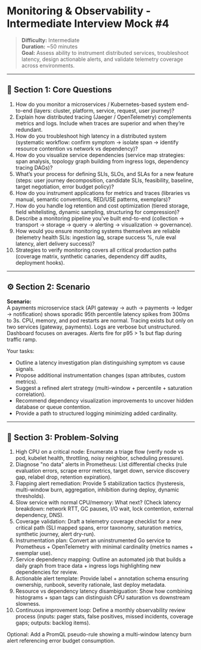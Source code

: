# Monitoring & Observability - Intermediate Interview Mock #4

> **Difficulty:** Intermediate  
> **Duration:** ~50 minutes  
> **Goal:** Assess ability to instrument distributed services, troubleshoot latency, design actionable alerts, and validate telemetry coverage across environments.

---

## 🧠 Section 1: Core Questions

1. How do you monitor a microservices / Kubernetes-based system end-to-end (layers: cluster, platform, service, request, user journey)?  
2. Explain how distributed tracing (Jaeger / OpenTelemetry) complements metrics and logs. Include when traces are superior and when they’re redundant.  
3. How do you troubleshoot high latency in a distributed system (systematic workflow: confirm symptom -> isolate span -> identify resource contention vs network vs dependency)?  
4. How do you visualize service dependencies (service map strategies: span analysis, topology graph building from ingress logs, dependency tracing DAGs)?  
5. What’s your process for defining SLIs, SLOs, and SLAs for a new feature (steps: user journey decomposition, candidate SLIs, feasibility, baseline, target negotiation, error budget policy)?  
6. How do you instrument applications for metrics and traces (libraries vs manual, semantic conventions, RED/USE patterns, exemplars)?  
7. How do you handle log retention and cost optimization (tiered storage, field whitelisting, dynamic sampling, structuring for compression)?  
8. Describe a monitoring pipeline you’ve built end-to-end (collection -> transport -> storage -> query -> alerting -> visualization -> governance).  
9. How would you ensure monitoring systems themselves are reliable (telemetry health SLIs: ingestion lag, scrape success %, rule eval latency, alert delivery success)?  
10. Strategies to verify monitoring covers all critical production paths (coverage matrix, synthetic canaries, dependency diff audits, deployment hooks).  

---

## ⚙️ Section 2: Scenario

**Scenario:**  
A payments microservice stack (API gateway -> auth -> payments -> ledger -> notification) shows sporadic 95th percentile latency spikes from 300ms to 3s. CPU, memory, and pod restarts are normal. Tracing exists but only on two services (gateway, payments). Logs are verbose but unstructured. Dashboard focuses on averages. Alerts fire for p95 > 1s but flap during traffic ramp.

Your tasks:  
- Outline a latency investigation plan distinguishing symptom vs cause signals.  
- Propose additional instrumentation changes (span attributes, custom metrics).  
- Suggest a refined alert strategy (multi-window + percentile + saturation correlation).  
- Recommend dependency visualization improvements to uncover hidden database or queue contention.  
- Provide a path to structured logging minimizing added cardinality.  

---

## 🧩 Section 3: Problem-Solving

1. High CPU on a critical node: Enumerate a triage flow (verify node vs pod, kubelet health, throttling, noisy neighbor, scheduling pressure).  
2. Diagnose "no data" alerts in Prometheus: List differential checks (rule evaluation errors, scrape error metrics, target down, service discovery gap, relabel drop, retention expiration).  
3. Flapping alert remediation: Provide 5 stabilization tactics (hysteresis, multi-window burn, aggregation, inhibition during deploy, dynamic thresholds).  
4. Slow service with normal CPU/memory: What next? (Check latency breakdown: network RTT, GC pauses, I/O wait, lock contention, external dependency, DNS).  
5. Coverage validation: Draft a telemetry coverage checklist for a new critical path (SLI mapped spans, error taxonomy, saturation metrics, synthetic journey, alert dry-run).  
6. Instrumentation plan: Convert an uninstrumented Go service to Prometheus + OpenTelemetry with minimal cardinality (metrics names + exemplar use).  
7. Service dependency mapping: Outline an automated job that builds a daily graph from trace data + ingress logs highlighting new dependencies for review.  
8. Actionable alert template: Provide label + annotation schema ensuring ownership, runbook, severity rationale, last deploy metadata.  
9. Resource vs dependency latency disambiguation: Show how combining histograms + span tags can distinguish CPU saturation vs downstream slowness.  
10. Continuous improvement loop: Define a monthly observability review process (inputs: pager stats, false positives, missed incidents, coverage gaps; outputs: backlog items).  

Optional: Add a PromQL pseudo-rule showing a multi-window latency burn alert referencing error budget consumption.
